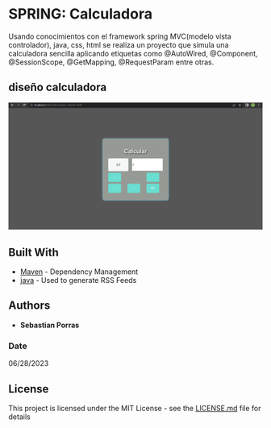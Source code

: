 # SPRING: Calculadora

Usando conocimientos con el framework spring MVC(modelo vista controlador), java, css, html se realiza un proyecto que simula una calculadora sencilla aplicando etiquetas como @AutoWired, @Component, @SessionScope, @GetMapping, @RequestParam entre otras.


## diseño calculadora


![class diagram](https://github.com/sebasporras14/CalculadoraARSW/blob/master/imagenes/calculadora.png)


## Built With

* [Maven](https://maven.apache.org/) - Dependency Management
* [java](https://rometools.github.io/rome/) - Used to generate RSS Feeds


## Authors

* **Sebastian Porras**

### Date

06/28/2023 

## License

This project is licensed under the MIT License - see the [LICENSE.md](LICENSE.md) file for details
